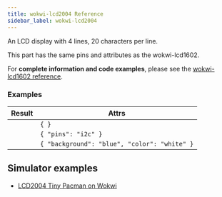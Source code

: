 ```yaml
---
title: wokwi-lcd2004 Reference
sidebar_label: wokwi-lcd2004
---
```


An LCD display with 4 lines, 20 characters per line.

<wokwi-lcd2004 text="    wokwi-lcd2004                          4x20 characters" />

This part has the same pins and attributes as the wokwi-lcd1602.

For **complete information and code examples**, please see the [wokwi-lcd1602 reference](wokwi-lcd1602).

### Examples

| Result                                                                | Attrs                                        |
| --------------------------------------------------------------------- | -------------------------------------------- |
| <wokwi-lcd2004 text="Hello World!" />                                 | `{ }`                                        |
| <wokwi-lcd2004 text="Hello World!" pins="i2c" />                      | `{ "pins": "i2c" }`                          |
| <wokwi-lcd2004 background="blue" color="white" text="Hello World!" /> | `{ "background": "blue", "color": "white" }` |

## Simulator examples

- [LCD2004 Tiny Pacman on Wokwi](https://wokwi.com/arduino/projects/294590769009787402)
